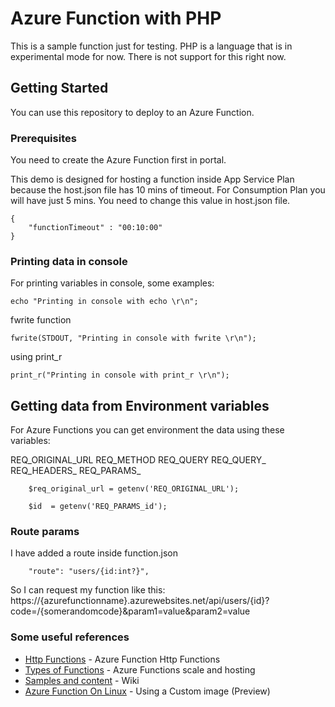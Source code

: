 # Azure Function with PHP

This is a sample function just for testing. 
PHP is a language that is in experimental mode for now.
There is not support for this right now.

## Getting Started

You can use this repository to deploy to an Azure Function.

### Prerequisites

You need to create the Azure Function first in portal.

This demo is designed for hosting a function inside App Service Plan because the host.json file has 10 mins of timeout.
For Consumption Plan you will have just 5 mins. You need to change this value in host.json file.
```
{
    "functionTimeout" : "00:10:00"
}
```

### Printing data in console
For printing variables in console, some examples:
```
echo "Printing in console with echo \r\n";
```
fwrite function
```
fwrite(STDOUT, "Printing in console with fwrite \r\n");
```
using print_r
```
print_r("Printing in console with print_r \r\n");
```

## Getting data from Environment variables

For Azure Functions you can get environment the data using these variables:

REQ_ORIGINAL_URL
REQ_METHOD
REQ_QUERY
REQ_QUERY_<queryname>
REQ_HEADERS_<headername>
REQ_PARAMS_<paramname>

```
    $req_original_url = getenv('REQ_ORIGINAL_URL');
```
```
    $id  = getenv('REQ_PARAMS_id');
```

### Route params

I have added a route inside function.json

```
    "route": "users/{id:int?}",
```

So I can request my function like this: 
https://{azurefunctionname}.azurewebsites.net/api/users/{id}?code=/{somerandomcode}&param1=value&param2=value


### Some useful references

* [Http Functions](https://github.com/Azure/azure-functions-host/wiki/Http-Functions) - Azure Function Http Functions
* [Types of Functions](https://docs.microsoft.com/en-us/azure/azure-functions/functions-scale) - Azure Functions scale and hosting
* [Samples and content](https://github.com/Azure/Azure-Functions/wiki/Samples-and-content) - Wiki
* [Azure Function On Linux](https://docs.microsoft.com/en-us/azure/azure-functions/functions-create-function-linux-custom-image) - Using a Custom image (Preview)
